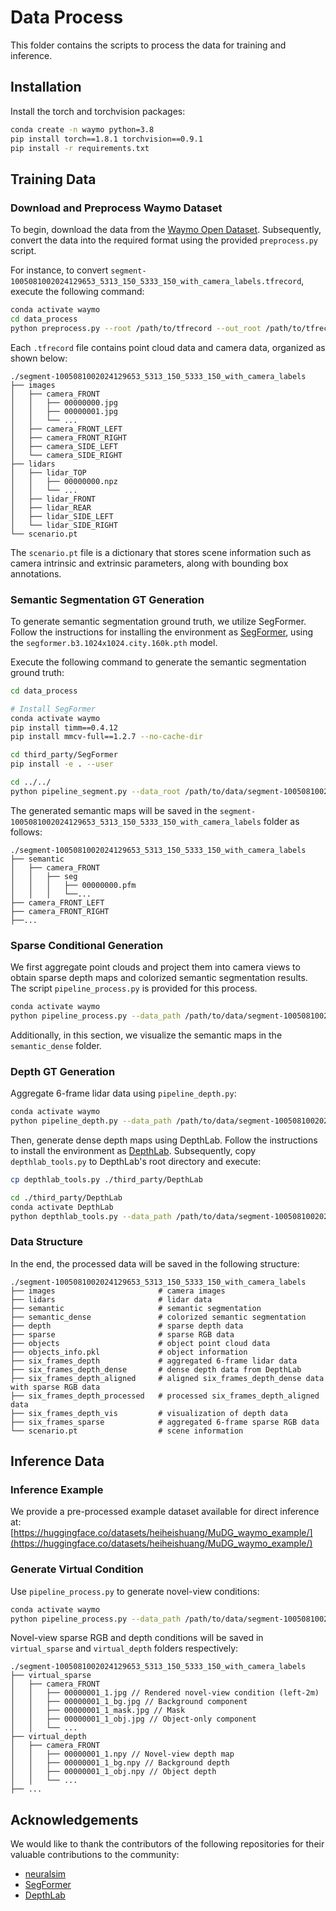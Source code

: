 # Data Process
This folder contains the scripts to process the data for training and inference.

## Installation
Install the torch and torchvision packages:
```bash
conda create -n waymo python=3.8
pip install torch==1.8.1 torchvision==0.9.1
pip install -r requirements.txt
```
## Training Data

### Download and Preprocess Waymo Dataset
To begin, download the data from the [Waymo Open Dataset](https://waymo.com/open/). Subsequently, convert the data into the required format using the provided `preprocess.py` script. 

For instance, to convert `segment-1005081002024129653_5313_150_5333_150_with_camera_labels.tfrecord`, execute the following command:
```bash
conda activate waymo
cd data_process
python preprocess.py --root /path/to/tfrecord --out_root /path/to/tfrecord_processed -j4 --seq_list=need_process.lst
```

Each `.tfrecord` file contains point cloud data and camera data, organized as shown below:
```
./segment-1005081002024129653_5313_150_5333_150_with_camera_labels
├── images
│   ├── camera_FRONT
│   │   ├── 00000000.jpg
│   │   ├── 00000001.jpg
│   │   └── ...
│   ├── camera_FRONT_LEFT
│   ├── camera_FRONT_RIGHT
│   ├── camera_SIDE_LEFT
│   └── camera_SIDE_RIGHT
├── lidars
│   ├── lidar_TOP
│   │   ├── 00000000.npz
│   │   └── ...
│   ├── lidar_FRONT
│   ├── lidar_REAR
│   ├── lidar_SIDE_LEFT
│   └── lidar_SIDE_RIGHT
└── scenario.pt
```
The `scenario.pt` file is a dictionary that stores scene information such as camera intrinsic and extrinsic parameters, along with bounding box annotations.

### Semantic Segmentation GT Generation
To generate semantic segmentation ground truth, we utilize SegFormer. Follow the instructions for installing the environment as [SegFormer](https://github.com/NVlabs/SegFormer), using the `segformer.b3.1024x1024.city.160k.pth` model. 

Execute the following command to generate the semantic segmentation ground truth:
```bash
cd data_process

# Install SegFormer
conda activate waymo
pip install timm==0.4.12
pip install mmcv-full==1.2.7 --no-cache-dir

cd third_party/SegFormer
pip install -e . --user

cd ../../
python pipeline_segment.py --data_root /path/to/data/segment-1005081002024129653_5313_150_5333_150_with_camera_labels
```

The generated semantic maps will be saved in the `segment-1005081002024129653_5313_150_5333_150_with_camera_labels` folder as follows:
```
./segment-1005081002024129653_5313_150_5333_150_with_camera_labels
├── semantic
│   ├── camera_FRONT
│   │   ├── seg
│   │   │   ├── 00000000.pfm
│   │   │   └──...
├── camera_FRONT_LEFT
├── camera_FRONT_RIGHT
├──...
```

### Sparse Conditional Generation
We first aggregate point clouds and project them into camera views to obtain sparse depth maps and colorized semantic segmentation results. 
The script `pipeline_process.py` is provided for this process.
```bash
conda activate waymo
python pipeline_process.py --data_path /path/to/data/segment-1005081002024129653_5313_150_5333_150_with_camera_labels
```
Additionally, in this section, we visualize the semantic maps in the `semantic_dense` folder.

### Depth GT Generation
Aggregate 6-frame lidar data using `pipeline_depth.py`:
```bash
conda activate waymo
python pipeline_depth.py --data_path /path/to/data/segment-1005081002024129653_5313_150_5333_150_with_camera_labels
```

Then, generate dense depth maps using DepthLab. Follow the instructions to install the environment as [DepthLab](https://github.com/ant-research/DepthLab). 
Subsequently, copy `depthlab_tools.py` to DepthLab's root directory and execute:
```bash
cp depthlab_tools.py ./third_party/DepthLab

cd ./third_party/DepthLab
conda activate DepthLab
python depthlab_tools.py --data_path /path/to/data/segment-1005081002024129653_5313_150_5333_150_with_camera_labels
```

### Data Structure
In the end, the processed data will be saved in the following structure:
```
./segment-1005081002024129653_5313_150_5333_150_with_camera_labels
├── images                       # camera images
├── lidars                       # lidar data
├── semantic                     # semantic segmentation
├── semantic_dense               # colorized semantic segmentation
├── depth                        # sparse depth data
├── sparse                       # sparse RGB data
├── objects                      # object point cloud data
├── objects_info.pkl             # object information
├── six_frames_depth             # aggregated 6-frame lidar data
├── six_frames_depth_dense       # dense depth data from DepthLab
├── six_frames_depth_aligned     # aligned six_frames_depth_dense data with sparse RGB data
├── six_frames_depth_processed   # processed six_frames_depth_aligned data
├── six_frames_depth_vis         # visualization of depth data
├── six_frames_sparse            # aggregated 6-frame sparse RGB data
└── scenario.pt                  # scene information
```


## Inference Data
### Inference Example
We provide a pre-processed example dataset available for direct inference at:  
[https://huggingface.co/datasets/heiheishuang/MuDG_waymo_example/](https://huggingface.co/datasets/heiheishuang/MuDG_waymo_example/)

### Generate Virtual Condition
Use `pipeline_process.py` to generate novel-view conditions:
```bash
conda activate waymo
python pipeline_process.py --data_path /path/to/data/segment-1005081002024129653_5313_150_5333_150_with_camera_labels --render_virtual
```
Novel-view sparse RGB and depth conditions will be saved in `virtual_sparse` and `virtual_depth` folders respectively:
```
./segment-1005081002024129653_5313_150_5333_150_with_camera_labels
├── virtual_sparse
│   ├── camera_FRONT
│   │   ├── 00000001_1.jpg // Rendered novel-view condition (left-2m)
│   │   ├── 00000001_1_bg.jpg // Background component
│   │   ├── 00000001_1_mask.jpg // Mask
│   │   ├── 00000001_1_obj.jpg // Object-only component
│   │   └── ...
├── virtual_depth
│   ├── camera_FRONT
│   │   ├── 00000001_1.npy // Novel-view depth map
│   │   ├── 00000001_1_bg.npy // Background depth
│   │   ├── 00000001_1_obj.npy // Object depth
│   │   └── ...
├── ...
```

## Acknowledgements
We would like to thank the contributors of the following repositories for their valuable contributions to the community:
- [neuralsim](https://github.com/PJLab-ADG/neuralsim)
- [SegFormer](https://github.com/NVlabs/SegFormer)
- [DepthLab](https://github.com/ant-research/DepthLab)